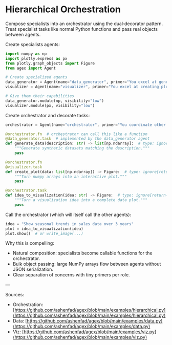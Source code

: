# Hierarchical Orchestration

Compose specialists into an orchestrator using the dual‑decorator pattern. Treat specialist tasks like normal Python functions and pass real objects between agents.

Create specialists agents:

```python
import numpy as np
import plotly.express as px
from plotly.graph_objects import Figure
from agex import Agent

# Create specialized agents
data_generator = Agent(name="data_generator", primer="You excel at generating data.")
visualizer = Agent(name="visualizer", primer="You excel at creating plots.")

# Give them their capabilities
data_generator.module(np, visibility="low")
visualizer.module(px, visibility="low")
```

Create orchestrator and decorate tasks:

```python
orchestrator = Agent(name="orchestrator", primer="You coordinate other agents.")

@orchestrator.fn  # orchestrator can call this like a function
@data_generator.task  # implemented by the data_generator agent
def generate_data(description: str) -> list[np.ndarray]:  # type: ignore[return-value]
    """Generate synthetic datasets matching the description."""
    pass

@orchestrator.fn
@visualizer.task
def create_plot(data: list[np.ndarray]) -> Figure:  # type: ignore[return-value]
    """Turn numpy arrays into an interactive plot."""
    pass

@orchestrator.task
def idea_to_visualization(idea: str) -> Figure:  # type: ignore[return-value]
    """Turn a visualization idea into a complete data plot."""
    pass
```

Call the orchestrator (which will itself call the other agents):

```python
idea = "Show seasonal trends in sales data over 3 years"
plot = idea_to_visualization(idea)
plot.show()  # or write_image(...)
```

Why this is compelling:

- Natural composition: specialists become callable functions for the orchestrator.
- Bulk object passing: large NumPy arrays flow between agents without JSON serialization.
- Clear separation of concerns with tiny primers per role.

—

Sources:

- Orchestration: [https://github.com/ashenfad/agex/blob/main/examples/hierarchical.py](https://github.com/ashenfad/agex/blob/main/examples/hierarchical.py)
- Data: [https://github.com/ashenfad/agex/blob/main/examples/data.py](https://github.com/ashenfad/agex/blob/main/examples/data.py)
- Viz: [https://github.com/ashenfad/agex/blob/main/examples/viz.py](https://github.com/ashenfad/agex/blob/main/examples/viz.py)
